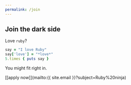 ```yaml
---
permalink: /join
---
```


## Join the dark side

Love `ruby`?

```ruby
say = "I love Ruby"
say['love'] = "*love*"
5.times { puts say }
```

You might fit right in.

[[apply now]](mailto:{{ site.email }}?subject=Ruby%20ninja)
